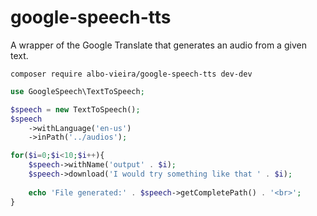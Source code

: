 # google-speech-tts

A wrapper of the Google Translate that generates an audio from a given text.

```
composer require albo-vieira/google-speech-tts dev-dev

```


```php
use GoogleSpeech\TextToSpeech;

$speech = new TextToSpeech();
$speech
    ->withLanguage('en-us')
    ->inPath('../audios');

for($i=0;$i<10;$i++){
    $speech->withName('output' . $i);
    $speech->download('I would try something like that ' . $i);
    
    echo 'File generated:' . $speech->getCompletePath() . '<br>';
}
```

